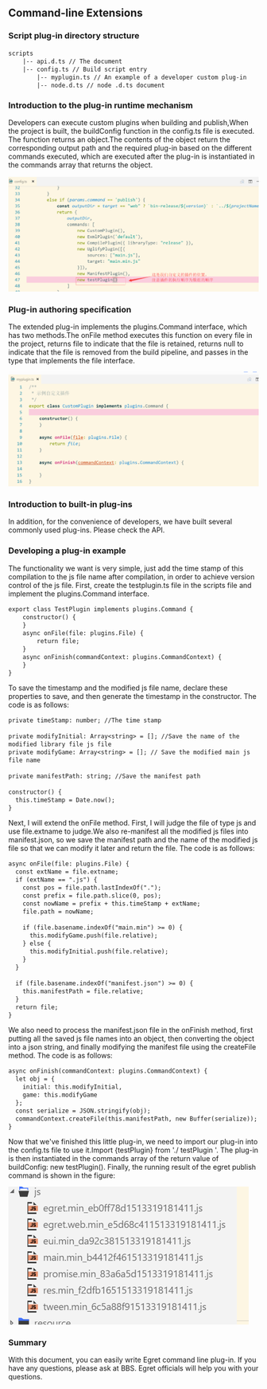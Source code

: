 ## Command-line Extensions

### Script plug-in directory structure

```
scripts
    |-- api.d.ts // The document
    |-- config.ts // Build script entry
		|-- myplugin.ts // An example of a developer custom plug-in
		|-- node.d.ts // node .d.ts document
```

### Introduction to the plug-in runtime mechanism

Developers can execute custom plugins when building and publish,When the project is built, the buildConfig function in the config.ts file is executed. The function returns an object.The contents of the object return the corresponding output path and the required plug-in based on the different commands executed, which are executed after the plug-in is instantiated in the commands array that returns the object.

![image](01.jpg)

### Plug-in authoring specification

The extended plug-in implements the plugins.Command interface, which has two methods.The onFile method executes this function on every file in the project, returns file to indicate that the file is retained, returns null to indicate that the file is removed from the build pipeline, and passes in the type that implements the file interface.

![image](02.jpg)

###  Introduction to built-in plug-ins

In addition, for the convenience of developers, we have built several commonly used plug-ins. Please check the API.

### Developing a plug-in example

The functionality we want is very simple, just add the time stamp of this compilation to the js file name after compilation, in order to achieve version control of the js file.
First, create the testplugin.ts file in the scripts file and implement the plugins.Command interface.

```
export class TestPlugin implements plugins.Command {
    constructor() {
    }
    async onFile(file: plugins.File) {
        return file;
    }
    async onFinish(commandContext: plugins.CommandContext) {
    }
}
```

To save the timestamp and the modified js file name, declare these properties to save, and then generate the timestamp in the constructor. The code is as follows:

```
private timeStamp: number; //The time stamp

private modifyInitial: Array<string> = []; //Save the name of the modified library file js file
private modifyGame: Array<string> = []; // Save the modified main js file name

private manifestPath: string; //Save the manifest path

constructor() {
  this.timeStamp = Date.now();
}
```

Next, I will extend the onFile method. First, I will judge the file of type js and use file.extname to judge.We also re-manifest all the modified js files into manifest.json, so we save the manifest path and the name of the modified js file so that we can modify it later and return the file. The code is as follows:

```
async onFile(file: plugins.File) {
  const extName = file.extname;
  if (extName == ".js") {
    const pos = file.path.lastIndexOf(".");
    const prefix = file.path.slice(0, pos);
    const nowName = prefix + this.timeStamp + extName;
    file.path = nowName;

    if (file.basename.indexOf("main.min") >= 0) {
      this.modifyGame.push(file.relative);
    } else {
      this.modifyInitial.push(file.relative);
    }
  }

  if (file.basename.indexOf("manifest.json") >= 0) {
    this.manifestPath = file.relative;
  }
  return file;
}
```

We also need to process the manifest.json file in the onFinish method, first putting all the saved js file names into an object, then converting the object into a json string, and finally modifying the manifest file using the createFile method. The code is as follows:

```
async onFinish(commandContext: plugins.CommandContext) {
  let obj = {
    initial: this.modifyInitial,
    game: this.modifyGame
  };
  const serialize = JSON.stringify(obj);
  commandContext.createFile(this.manifestPath, new Buffer(serialize));
}
```

Now that we've finished this little plug-in, we need to import our plug-in into the config.ts file to use it.Import {testPlugin} from './ testPlugin '. The plug-in is then instantiated in the commands array of the return value of buildConfig: new testPlugin(). Finally, the running result of the egret publish command is shown in the figure:

![image](03.jpg)

### Summary

With this document, you can easily write Egret command line plug-in. If you have any questions, please ask at BBS. Egret officials will help you with your questions.